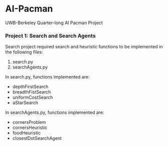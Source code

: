 # AI-Pacman

UWB-Berkeley Quarter-long AI Pacman Project

### Project 1: Search and Search Agents
Search project required search and heuristic functions to be implemented in the following files:
1. search.py
2. searchAgents.py

In search.py, functions implemented are:
- depthFirstSearch
- breadthFistSearch
- uniformCostSearch
- aStarSearch

In searchAgents.py, functions implemented are:
- cornersProblem
- cornersHeuristic
- foodHeuristic
- closestDotSearchAgent
